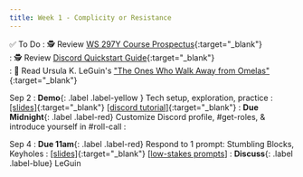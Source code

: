 ```yaml
---
title: Week 1 - Complicity or Resistance
---
```


✅ To Do
: 🕵️ Review [WS 297Y Course Prospectus](/syllabus.md){:target="_blank"}   
: 🕵️ Review [Discord Quickstart Guide](/discord.md){:target="_blank"}   
: 📖 Read Ursula K. LeGuin's ["The Ones Who Walk Away from Omelas"](/assets/pdfs/leguin_ones_who_walk_away_from_omelas.pdf){:target="_blank"}   

Sep 2
: **Demo**{: .label .label-yellow } Tech setup, exploration, practice
  : [[slides]](#){:target="_blank"}  [[discord tutorial]](/discord.md){:target="_blank"}
: **Due Midnight**{: .label .label-red} Customize Discord profile, #get-roles, & introduce yourself in #roll-call
  : &nbsp;


Sep 4
: **Due 11am**{: .label .label-red} Respond to 1 prompt: Stumbling Blocks, Keyholes
  : [[slides]](#){:target="_blank"}  [[low-stakes prompts](/prompts.md)]
: **Discuss**{: .label .label-blue} LeGuin